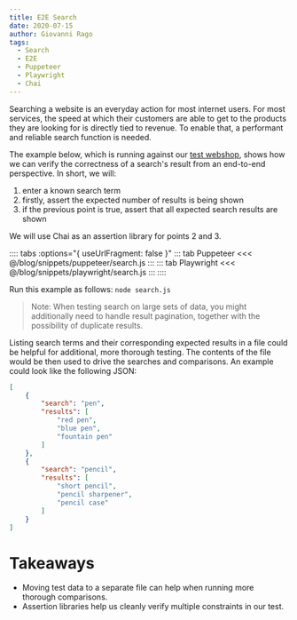 ```yaml
---
title: E2E Search
date: 2020-07-15
author: Giovanni Rago
tags: 
  - Search
  - E2E
  - Puppeteer
  - Playwright
  - Chai
---
```


Searching a website is an everyday action for most internet users. For most services, the speed at which their customers are able to get to the products they are looking for is directly tied to revenue. To enable that, a performant and reliable search function is needed.

The example below, which is running against our [test webshop](https://danube-store.herokuapp.com/), shows how we can verify the correctness of a search's result from an end-to-end perspective. In short, we will:
1. enter a known search term
2. firstly, assert the expected number of results is being shown
3. if the previous point is true, assert that all expected search results are shown

We will use Chai as an assertion library for points 2 and 3.

:::: tabs :options="{ useUrlFragment: false }"
::: tab Puppeteer 
<<< @/blog/snippets/puppeteer/search.js
:::
::: tab Playwright
<<< @/blog/snippets/playwright/search.js
:::
::::

Run this example as follows:
```node search.js```

> Note: When testing search on large sets of data, you might additionally need to handle result pagination, together with the possibility of duplicate results.

Listing search terms and their corresponding expected results in a file could be helpful for additional, more thorough testing. The contents of the file would be then used to drive the searches and comparisons. An example could look like the following JSON:

```json
[
    {
        "search": "pen",
        "results": [
            "red pen",
            "blue pen",
            "fountain pen"
        ]
    },
    {
        "search": "pencil",
        "results": [
            "short pencil",
            "pencil sharpener",
            "pencil case"
        ]
    }   
]
```

# Takeaways
- Moving test data to a separate file can help when running more thorough comparisons.
- Assertion libraries help us cleanly verify multiple constraints in our test.